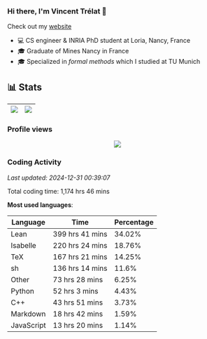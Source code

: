 ### Hi there, I'm Vincent Trélat 👋

Check out my [website](https://vtrelat.github.io)

-   💻 CS engineer & INRIA PhD student at Loria, Nancy, France
-   🎓 Graduate of Mines Nancy in France
-   🎓 Specialized in _formal methods_ which I studied at TU Munich

## 📊 **Stats**

| <img align="center" src="https://readme-stats.clckblog.space/api?username=VTrelat&show_icons=true&include_all_commits=true&theme=tokyonight&hide_border=true" /> | <img align="center" src="https://readme-stats.clckblog.space/api/top-langs/?username=VTrelat&layout=compact&theme=tokyonight&hide_border=true" /> |
| ---------------------------------------------------------------------------------------------------------------------------------------------------------------- | ------------------------------------------------------------------------------------------------------------------------------------------------- |

### Profile views

<p align="center">
 <img src="https://profile-counter.glitch.me/VTrelat/count.svg" />
</p>

<!--automations-->
### Coding Activity
_Last updated: 2024-12-31 00:39:07_

Total coding time: 1,174 hrs 46 mins

**Most used languages**:

| Language | Time | Percentage |
| ------------- | ------------- | ------------- |
| Lean | 399 hrs 41 mins | 34.02% |
| Isabelle | 220 hrs 24 mins | 18.76% |
| TeX | 167 hrs 21 mins | 14.25% |
| sh | 136 hrs 14 mins | 11.6% |
| Other | 73 hrs 28 mins | 6.25% |
| Python | 52 hrs 3 mins | 4.43% |
| C++ | 43 hrs 51 mins | 3.73% |
| Markdown | 18 hrs 42 mins | 1.59% |
| JavaScript | 13 hrs 20 mins | 1.14% |

